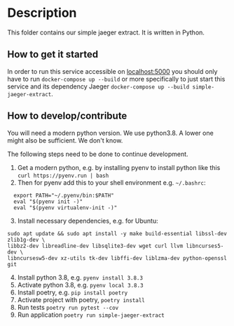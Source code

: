 # Description

This folder contains our simple jaeger extract. It is written in Python.

## How to get it started

In order to run this service accessible on [localhost:5000](http://localhost:5000)
you should only have to run `docker-compose up --build` or more specifically to
just start this service and its dependency Jaeger `docker-compose up --build
simple-jaeger-extract`.


## How to develop/contribute

You will need a modern python version. We use python3.8. A lower one might also
be sufficient. We don't know.

The following steps need to be done to continue development.

1. Get a modern python, e.g. by installing pyenv to install python like this `curl https://pyenv.run | bash`
2. Then for pyenv add this to your shell environment e.g. `~/.bashrc`:
  ```
    export PATH="~/.pyenv/bin:$PATH"
    eval "$(pyenv init -)"
    eval "$(pyenv virtualenv-init -)"
  ```
3. Install necessary dependencies, e.g. for Ubuntu:
```
sudo apt update && sudo apt install -y make build-essential libssl-dev zlib1g-dev \
libbz2-dev libreadline-dev libsqlite3-dev wget curl llvm libncurses5-dev \
libncursesw5-dev xz-utils tk-dev libffi-dev liblzma-dev python-openssl git
```
4. Install python 3.8, e.g. `pyenv install 3.8.3`
4. Activate python 3.8, e.g. `pyenv local 3.8.3`
5. Install poetry, e.g. `pip install poetry`
6. Activate project with poetry, `poetry install`
7. Run tests `poetry run pytest --cov`
8. Run application `poetry run simple-jaeger-extract`
